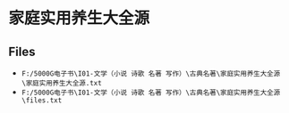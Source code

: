 # 家庭实用养生大全源

## Files

- `F:/5000G电子书\I01-文学（小说 诗歌 名著 写作）\古典名著\家庭实用养生大全源\家庭实用养生大全源.txt`
- `F:/5000G电子书\I01-文学（小说 诗歌 名著 写作）\古典名著\家庭实用养生大全源\files.txt`
